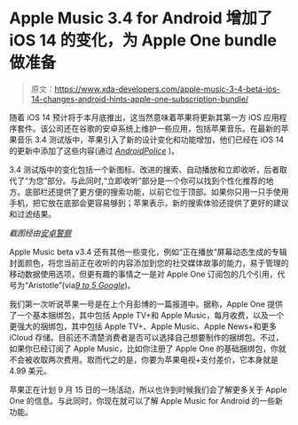 # Apple Music 3.4 for Android 增加了 iOS 14 的变化，为 Apple One bundle 做准备

> 原文：<https://www.xda-developers.com/apple-music-3-4-beta-ios-14-changes-android-hints-apple-one-subscription-bundle/>

随着 iOS 14 预计将于本月底推出，这当然意味着苹果将更新其第一方 iOS 应用程序套件。该公司还在谷歌的安卓系统上维护一些应用，包括苹果音乐。在最新的苹果音乐 3.4 测试版中，苹果引入了新的设计变化和功能增加，他们已经在 iOS 14 的更新中添加了这些内容(通过 [*AndroidPolice*](https://www.androidpolice.com/2020/09/10/huge-apple-music-3-4-beta-update-ports-all-the-ios-14-changes-to-android-apk-download/) )。

3.4 测试版中的变化包括一个新图标、改进的搜索、自动播放和立即收听，后者取代了“为您”部分。与此同时,“立即收听”部分是一个你可以找到个性化推荐的地方。底部栏还提供了更方便的搜索功能，以前它位于顶部。如果你只用一只手使用手机，把它放在底部会更容易够到；苹果表示，新的搜索体验还提供了更好的建议和过滤结果。

*截图经由[安卓警察](https://www.androidpolice.com/2020/09/10/huge-apple-music-3-4-beta-update-ports-all-the-ios-14-changes-to-android-apk-download/)*

Apple Music beta v3.4 还有其他一些变化，例如“正在播放”屏幕动态生成的专辑封面颜色，将您当前正在收听的内容添加到您的社交媒体故事的能力，易于管理的移动数据使用选项，但更有趣的事情之一是对 Apple One 订阅包的几个引用，代号为“Aristotle”(via[*9 to 5 Google*](https://9to5google.com/2020/09/10/apple-one-music-unified-subscription-apk-insight/))。

我们第一次听说苹果一号是在上个月彭博的一篇报道中。据称，Apple One 提供了一个基本捆绑包，其中包括 Apple TV+和 Apple Music，每月收费，以及一个更强大的捆绑包，其中包括 Apple TV+、Apple Music、Apple News+和更多 iCloud 存储。目前还不清楚消费者是否可以选择自己想要制作的捆绑包。不过，如果你已经订阅了 Apple Music，比如你注册了 Apple One 的基础捆绑包，你就不会被收取两次费用。取而代之的是，你要为苹果电视+支付差价，它本身就是 4.99 美元。

苹果正在计划 9 月 15 日的一场活动，所以也许到时候我们会了解更多关于 Apple One 的信息。与此同时，你现在就可以了解 Apple Music for Android 的一些新功能。